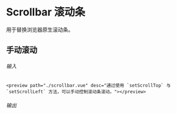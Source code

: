# Scrollbar 滚动条

用于替换浏览器原生滚动条。

## 手动滚动

###### 输入

```
<preview path="./scrollbar.vue" desc="通过使用 `setScrollTop` 与 `setScrollLeft` 方法，可以手动控制滚动条滚动。"></preview>
```

###### 输出

<preview path="./scrollbar.vue" desc="通过使用 `setScrollTop` 与 `setScrollLeft` 方法，可以手动控制滚动条滚动。"></preview>
